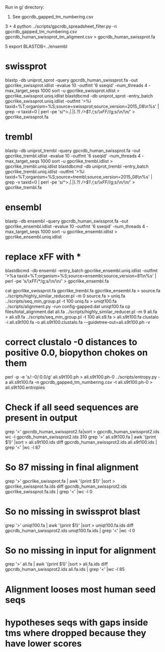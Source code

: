Run in g/ directory:

1. See gpcrdb_gapped_tm_numbering.csv

3 + 4
python ../scripts/gpcrdb_spreadsheet_filter.py -n gpcrdb_gapped_tm_numbering.csv gpcrdb_human_swissprot_tm_aligment.csv > gpcrdb_human_swissprot.fa

5
export BLASTDB=../ensembl
# swissprot
blastp -db uniprot_sprot -query gpcrdb_human_swissprot.fa -out gpcrlike_swissprot.idlist -evalue 10 -outfmt '6 sseqid' -num_threads 4 -max_target_seqs 1000
sort -u gpcrlike_swissprot.idlist > gpcrlike_swissprot.uniq.idlist
blastdbcmd -db uniprot_sprot -entry_batch gpcrlike_swissprot.uniq.idlist -outfmt '>%i taxid=%T;organism=%S;source=swissprot;source_version=2015_08\n%s' | grep -v taxid=0 | perl -pe 's/^>.*\|.*\|(.*?) />$1 /;s/\xFF/*/g;s/\\n/\n/' > gpcrlike_swissprot.fa


# trembl
blastp -db uniprot_trembl -query gpcrdb_human_swissprot.fa -out gpcrlike_trembl.idlist -evalue 10 -outfmt '6 sseqid' -num_threads 4 -max_target_seqs 1000
sort -u gpcrlike_trembl.idlist > gpcrlike_trembl.uniq.idlist
blastdbcmd -db uniprot_trembl -entry_batch gpcrlike_trembl.uniq.idlist -outfmt '>%i taxid=%T;organism=%S;source=trembl;source_version=2015_08\n%s' | grep -v taxid=0 | perl -pe 's/^>.*\|.*\|(.*?) />$1 /;s/\xFF/*/g;s/\\n/\n/' > gpcrlike_trembl.fa

# ensembl
blastp -db ensembl -query gpcrdb_human_swissprot.fa -out gpcrlike_ensembl.idlist -evalue 10 -outfmt '6 sseqid' -num_threads 4 -max_target_seqs 1000
sort -u gpcrlike_ensembl.idlist > gpcrlike_ensembl.uniq.idlist
# replace xFF with *
blastdbcmd -db ensembl -entry_batch gpcrlike_ensembl.uniq.idlist -outfmt '>%a taxid=%T;organism=%S;source=ensembl;source_version=81\n%s' | perl -pe 's/\xFF/*/g;s/\\n/\n/' > gpcrlike_ensembl.fa

cat gpcrlike_swissprot.fa gpcrlike_trembl.fa gpcrlike_ensembl.fa > source.fa
../scripts/highly_similar_reducer.pl -m 0 source.fa > uniq.fa
../scripts/seq_min_group.pl -t 100 uniq.fa > uniqt100.fa
../scripts/alignment.py -run config-gapped.dat uniqt100.fa
cp files/total_alignment.dat ali.fa
../scripts/highly_similar_reducer.pl -m 9 ali.fa > ali.s9.fa
../scripts/seq_min_group.pl -t 100 ali.s9.fa > ali.s9t100.fa
clustalo -i ali.s9t100.fa -o ali.s9t100.clustalo.fa --guidetree-out=ali.s9t100.ph -v
# correct clustalo -0 distances to positive 0.0, biopython chokes on them
perl -p -e 's/:-0/:0.0/g' ali.s9t100.ph > ali.s9t100.ph-0
../scripts/entropy.py -a ali.s9t100.fa -n gpcrdb_gapped_tm_numbering.csv -t ali.s9t100.ph-0 > ali.s9t100.entropies

# Check if all seed sequences are present in output
grep '>' gpcrdb_human_swissprot2.fa|sort > gpcrdb_human_swissprot2.ids
wc -l gpcrdb_human_swissprot2.ids
310
grep '>' ali.s9t100.fa | awk '{print $1}' |sort > ali.s9t100.ids
diff  gpcrdb_human_swissprot2.ids ali.s9t100.ids | grep '<' |wc -l
87
# So 87 missing in final alignment
grep '>' gpcrlike_swissprot.fa | awk '{print $1}' |sort > gpcrlike_swissprot.fa.ids
diff  gpcrdb_human_swissprot2.ids gpcrlike_swissprot.fa.ids | grep '<' |wc -l
0
# So no missing in swissprot blast
grep '>' uniqt100.fa | awk '{print $1}' |sort > uniqt100.fa.ids
diff  gpcrdb_human_swissprot2.ids uniqt100.fa.ids | grep '<' |wc -l
0
# So no missing in input for alignment
grep '>' ali.fa | awk '{print $1}' |sort > ali.fa.ids
diff  gpcrdb_human_swissprot2.ids ali.fa.ids | grep '<' |wc -l
85
# Alignment looses most human seed seqs

# hypotheses seqs with gaps inside tms where dropped because they have lower scores
